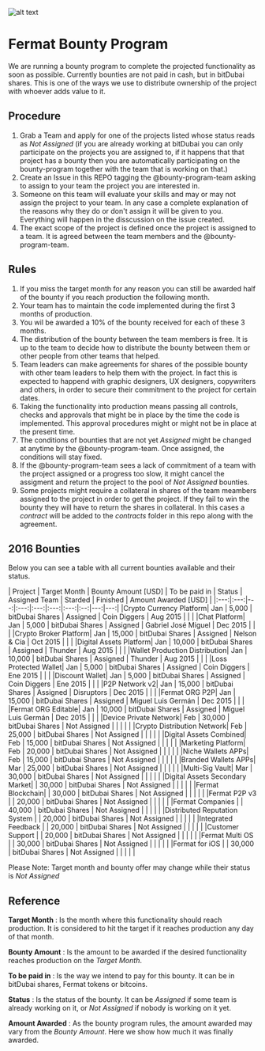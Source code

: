 ![alt text](https://github.com/bitDubai/media-kit/blob/master/MediaKit/Fermat%20Branding/Fermat%20Logotype/Fermat_Logo_3D.png "Fermat Logo")

# Fermat Bounty Program

We are running a bounty program to complete the projected functionality as soon as possible. Currently bounties are not paid in cash, but in bitDubai shares. This is one of the ways we use to distribute ownership of the project with whoever adds value to it. 

## Procedure

1. Grab a Team and apply for one of the projects listed whose status reads as _Not Assigned_ (if you are already working at bitDubai you can only participate on the projects you are assigned to, if it happens that that project has a bounty then you are automatically participating on the bounty-program together with the team that is working on that.)
2. Create an Issue in this REPO tagging the @bounty-program-team asking to assign to your team the project you are interested in.
3. Someone on this team will evaluate your skills and may or may not assign the project to your team. In any case a complete explanation of the reasons why they do or don't assign it will be given to you. Everything will happen in the disscussion on the issue created.
4. The exact scope of the project is defined once the project is assigned to a team. It is agreed between the team members and the @bounty-program-team.

## Rules

1. If you miss the target month for any reason you can still be awarded half of the bounty if you reach production the following month.
2. Your team has to maintain the code implemented during the first 3 months of production. 
3. You wil be awarded a 10% of the bounty received for each of these 3 months.
4. The distribution of the bounty between the team members is free. It is up to the team to decide how to distribute the bounty between them or other people from other teams that helped.
5. Team leaders can make agreements for shares of the possible bounty with other team leaders to help them with the project. In fact this is expected to happend with graphic designers, UX designers, copywriters and others, in order to secure their commitment to the project for certain dates.
6. Taking the functionality into production means passing all controls, checks and approvals that might be in place by the time the code is implemented. This approval procedures might or might not be in place at the present time.
7. The conditions of bounties that are not yet _Assigned_ might be changed at anytime by the @bounty-program-team. Once assigned, the conditions will stay fixed.
8. If the @bounty-program-team sees a lack of commitment of a team with the project assigned or a progress too slow, it might cancel the assigment and return the project to the pool of _Not Assigned_ bounties.
9. Some projects might require a collateral in shares of the team meambers assigned to the project in order to get the project. If they fail to win the bounty they will have to return the shares in collateral. In this cases a _contract_ will be added to the _contracts_ folder in this repo along with the agreement. 


## 2016 Bounties

Below you can see a table with all current bounties available and their status. 

| Project | Target Month | Bounty Amount [USD] | To be paid in | Status | Assigned Team | Starded | Finished | Amount Awarded [USD] |
|:---:|:---:|---:|:---:|:---:|:---:|:---:|:--:|---:|---:|
|Crypto Currency Platform| Jan | 5,000 | bitDubai Shares | Assigned | Coin Diggers | Aug 2015 | | |
|Chat Platform| Jan | 5,000 | bitDubai Shares | Assigned | Gabriel José Miguel | Dec 2015 | | |
|Crypto Broker Platform| Jan | 15,000 | bitDubai Shares | Assigned | Nelson & Cía | Oct 2015 | | |
|Digital Assets Platform| Jan | 10,000 | bitDubai Shares | Assigned | Thunder | Aug 2015 | | |
|Wallet Production Distribution| Jan | 10,000 | bitDubai Shares | Assigned | Thunder | Aug 2015 | | |
|Loss Protected Wallet| Jan | 5,000 | bitDubai Shares | Assigned | Coin Diggers | Ene 2015 | | |
|Discount Wallet| Jan | 5,000 | bitDubai Shares | Assigned | Coin Diggers | Ene 2015 | | |
|P2P Network v2| Jan | 15,000 | bitDubai Shares | Assigned | Disruptors | Dec 2015 | | |
|Fermat ORG P2P| Jan | 15,000 | bitDubai Shares | Assigned | Miguel Luis Germán | Dec 2015 | | |
|Fermat ORG Editable| Jan | 10,000 | bitDubai Shares | Assigned | Miguel Luis Germán | Dec 2015 | | |
|Device Private Network| Feb | 30,000 | bitDubai Shares | Not Assigned | | | | |
|Crypto Distribution Network| Feb | 25,000 | bitDubai Shares | Not Assigned | | | | |
|Digital Assets Combined| Feb | 15,000 | bitDubai Shares | Not Assigned | | | | |
|Marketing Platform| Feb | 20,000 | bitDubai Shares | Not Assigned | | | | |
|Niche Wallets APPs| Feb | 15,000 | bitDubai Shares | Not Assigned | | | | |
|Branded Wallets APPs| Mar | 25,000 | bitDubai Shares | Not Assigned | | | | |
|Multi-Sig Vault| Mar | 30,000 | bitDubai Shares | Not Assigned | | | | |
|Digital Assets Secondary Market|  | 30,000 | bitDubai Shares | Not Assigned | | | | |
|Fermat Blockchain|  | 30,000 | bitDubai Shares | Not Assigned | | | | |
|Fermat P2P v3 |  | 20,000 | bitDubai Shares | Not Assigned | | | | |
|Fermat Companies |  | 40,000 | bitDubai Shares | Not Assigned | | | | |
|Distributed Reputation System |  | 20,000 | bitDubai Shares | Not Assigned | | | | |
|Integrated Feedback |  | 20,000 | bitDubai Shares | Not Assigned | | | | |
|Customer Support |  | 20,000 | bitDubai Shares | Not Assigned | | | | |
|Fermat Multi OS |  | 30,000 | bitDubai Shares | Not Assigned | | | | |
|Fermat for iOS |  | 30,000 | bitDubai Shares | Not Assigned | | | | |


Please Note: Target month and bounty offer may change while their status is _Not Assigned_

## Reference 

**Target Month** : Is the month where this functionality should reach production. It is considered to hit the target if it reaches production any day of that month.

**Bounty Amount** : Is the amount to be awarded if the desired functionality reaches production on the _Target Month_. 

**To be paid in** : Is the way we intend to pay for this bounty. It can be in bitDubai shares, Fermat tokens or bitcoins.

**Status** : Is the status of the bounty. It can be _Assigned_ if some team is already working on it, or _Not Assigned_ if nobody is working on it yet.

**Amount Awarded** : As the bounty program rules, the amount awarded may vary from the _Bounty Amount_. Here we show how much it was finally awarded.
